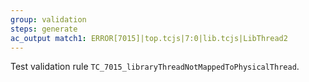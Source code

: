 ```yaml
---
group: validation
steps: generate
ac_output match1: ERROR[7015]|top.tcjs|7:0|lib.tcjs|LibThread2
---
```

Test validation rule `TC_7015_libraryThreadNotMappedToPhysicalThread`.
